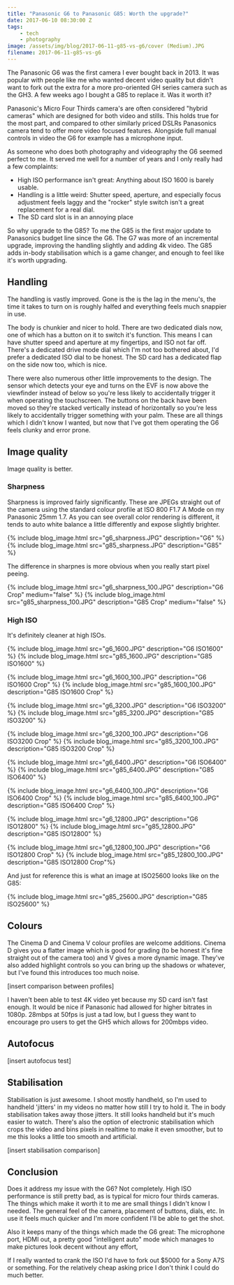 ```yaml
---
title: "Panasonic G6 to Panasonic G85: Worth the upgrade?"
date: 2017-06-10 08:30:00 Z
tags:
    - tech
    - photography
image: /assets/img/blog/2017-06-11-g85-vs-g6/cover (Medium).JPG
filename: 2017-06-11-g85-vs-g6
---
```

The Panasonic G6 was the first camera I ever bought back in 2013. It was popular with people like me who wanted decent video quality but didn't want to fork out the extra for a more pro-oriented GH series camera such as the GH3. A few weeks ago I bought a G85 to replace it. Was it worth it?

Panasonic's Micro Four Thirds camera's are often considered "hybrid cameras" which are designed for both video and stills. This holds true for the most part, and compared to other similarly priced DSLRs Panasonics camera tend to offer more video focused features. Alongside full manual controls in video the G6 for example has a microphone input.

As someone who does both photography and videography the G6 seemed perfect to me. It served me well for a number of years and I only really had a few complaints:

* High ISO performance isn't great: Anything about ISO 1600 is barely usable.
* Handling is a little weird: Shutter speed, aperture, and especially focus adjustment feels laggy and the "rocker" style switch isn't a great replacement for a real dial.
* The SD card slot is in an annoying place

So why upgrade to the G85? To me the G85 is the first major update to Panasonics budget line since the G6. The G7 was more of an incremental upgrade, improving the handling slightly and adding 4k video. The G85 adds in-body stabilisation which is a game changer, and enough to feel like it's worth upgrading.

## Handling

The handling is vastly improved. Gone is the is the lag in the menu's, the time it takes to turn on is roughly halfed and everything feels much snappier in use.

The body is chunkier and nicer to hold. There are two dedicated dials now, one of which has a button on it to switch it's function. This means I can have shutter speed and aperture at my fingertips, and ISO not far off. There's a dedicated drive mode dial which I'm not too bothered about, I'd prefer a dedicated ISO dial to be honest. The SD card has a dedicated flap on the side now too, which is nice.

There were also numerous other little improvements to the design. The sensor which detects your eye and turns on the EVF is now above the viewfinder instead of below so you're less likely to accidentally trigger it when operating the touchscreen. The buttons on the back have been moved so they're stacked vertically instead of horizontally so you're less likely to accidentally trigger something with your palm. These are all things which I didn't know I wanted, but now that I've got them operating the G6 feels clunky and error prone.

## Image quality

Image quality is better.

### Sharpness

Sharpness is improved fairly significantly. These are JPEGs straight out of the camera using the standard colour profile at ISO 800 F1.7 A Mode on my Panasonic 25mm 1.7. As you can see overall color rendering is different, it tends to auto white balance a little differently and expose slightly brighter.

{% include blog_image.html src="g6_sharpness.JPG" description="G6" %}
{% include blog_image.html src="g85_sharpness.JPG" description="G85" %}

The difference in sharpnes is more obvious when you really start pixel peeing.

{% include blog_image.html src="g6_sharpness_100.JPG" description="G6 Crop" medium="false" %}
{% include blog_image.html src="g85_sharpness_100.JPG" description="G85 Crop" medium="false" %}

### High ISO

It's definitely cleaner at high ISOs.

{% include blog_image.html src="g6_1600.JPG" description="G6 ISO1600" %}
{% include blog_image.html src="g85_1600.JPG" description="G85 ISO1600" %}

{% include blog_image.html src="g6_1600_100.JPG" description="G6 ISO1600 Crop" %}
{% include blog_image.html src="g85_1600_100.JPG" description="G85 ISO1600 Crop" %}

{% include blog_image.html src="g6_3200.JPG" description="G6 ISO3200" %}
{% include blog_image.html src="g85_3200.JPG" description="G85 ISO3200" %}

{% include blog_image.html src="g6_3200_100.JPG" description="G6 ISO3200 Crop" %}
{% include blog_image.html src="g85_3200_100.JPG" description="G85 ISO3200 Crop" %}

{% include blog_image.html src="g6_6400.JPG" description="G6 ISO6400" %}
{% include blog_image.html src="g85_6400.JPG" description="G85 ISO6400" %}

{% include blog_image.html src="g6_6400_100.JPG" description="G6 ISO6400 Crop" %}
{% include blog_image.html src="g85_6400_100.JPG" description="G85 ISO6400 Crop" %}

{% include blog_image.html src="g6_12800.JPG" description="G6 ISO12800" %}
{% include blog_image.html src="g85_12800.JPG" description="G85 ISO12800" %}

{% include blog_image.html src="g6_12800_100.JPG" description="G6 ISO12800 Crop" %}
{% include blog_image.html src="g85_12800_100.JPG" description="G85 ISO12800 Crop"%}

And just for reference this is what an image at ISO25600 looks like on the G85:

{% include blog_image.html src="g85_25600.JPG" description="G85 ISO25600" %}

## Colours

The Cinema D and Cinema V colour profiles are welcome additions. Cinema D gives you a flatter image which is good for grading (to be honest it's fine straight out of the camera too) and V gives a more dynamic image. They've also added highlight controls so you can bring up the shadows or whatever, but I've found this introduces too much noise. 

[insert comparison between profiles]

I haven't been able to test 4K video yet because my SD card isn't fast enough. It would be nice if Panasonic had allowed for higher bitrates in 1080p. 28mbps at 50fps is just a tad low, but I guess they want to encourage pro users to get the GH5 which allows for 200mbps video.

## Autofocus

[insert autofocus test]

## Stabilisation

Stabilisation is just awesome. I shoot mostly handheld, so I'm used to handheld 'jitters' in my videos no matter how still I try to hold it. The in body stabilisation takes away those jitters. It still looks handheld but it's much easier to watch. There's also the option of electronic stabilisation which crops the video and bins pixels in realtime to make it even smoother, but to me this looks a little too smooth and artificial.

[insert stabilisation comparison]

## Conclusion

Does it address my issue with the G6? Not completely. High ISO performance is still pretty bad, as is typical for micro four thirds cameras. The things which make it worth it to me are small things I didn't know I needed. The general feel of the camera, placement of buttons, dials, etc. In use it feels much quicker and I'm more confident I'll be able to get the shot. 

Also it keeps many of the things which made the G6 great: The microphone port, HDMI out, a pretty good "intelligent auto" mode which manages to make pictures look decent without any effort, 

If I really wanted to crank the ISO I'd have to fork out $5000 for a Sony A7S or something. For the relatively cheap asking price I don't think I could do much better.